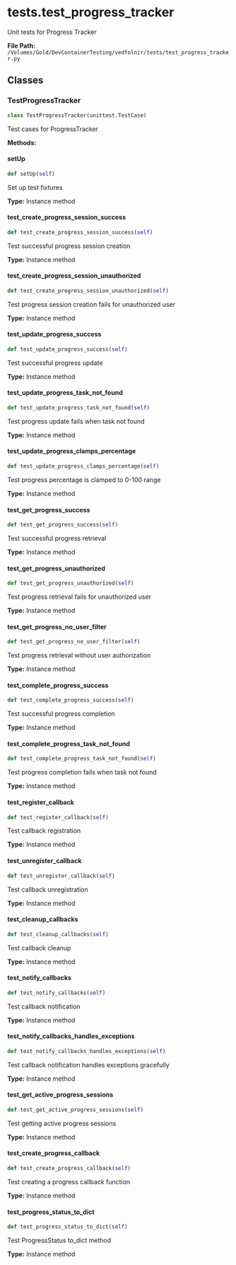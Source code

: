 # tests.test_progress_tracker

Unit tests for Progress Tracker

**File Path:** `/Volumes/Gold/DevContainerTesting/vedfolnir/tests/test_progress_tracker.py`

## Classes

### TestProgressTracker

```python
class TestProgressTracker(unittest.TestCase)
```

Test cases for ProgressTracker

**Methods:**

#### setUp

```python
def setUp(self)
```

Set up test fixtures

**Type:** Instance method

#### test_create_progress_session_success

```python
def test_create_progress_session_success(self)
```

Test successful progress session creation

**Type:** Instance method

#### test_create_progress_session_unauthorized

```python
def test_create_progress_session_unauthorized(self)
```

Test progress session creation fails for unauthorized user

**Type:** Instance method

#### test_update_progress_success

```python
def test_update_progress_success(self)
```

Test successful progress update

**Type:** Instance method

#### test_update_progress_task_not_found

```python
def test_update_progress_task_not_found(self)
```

Test progress update fails when task not found

**Type:** Instance method

#### test_update_progress_clamps_percentage

```python
def test_update_progress_clamps_percentage(self)
```

Test progress percentage is clamped to 0-100 range

**Type:** Instance method

#### test_get_progress_success

```python
def test_get_progress_success(self)
```

Test successful progress retrieval

**Type:** Instance method

#### test_get_progress_unauthorized

```python
def test_get_progress_unauthorized(self)
```

Test progress retrieval fails for unauthorized user

**Type:** Instance method

#### test_get_progress_no_user_filter

```python
def test_get_progress_no_user_filter(self)
```

Test progress retrieval without user authorization

**Type:** Instance method

#### test_complete_progress_success

```python
def test_complete_progress_success(self)
```

Test successful progress completion

**Type:** Instance method

#### test_complete_progress_task_not_found

```python
def test_complete_progress_task_not_found(self)
```

Test progress completion fails when task not found

**Type:** Instance method

#### test_register_callback

```python
def test_register_callback(self)
```

Test callback registration

**Type:** Instance method

#### test_unregister_callback

```python
def test_unregister_callback(self)
```

Test callback unregistration

**Type:** Instance method

#### test_cleanup_callbacks

```python
def test_cleanup_callbacks(self)
```

Test callback cleanup

**Type:** Instance method

#### test_notify_callbacks

```python
def test_notify_callbacks(self)
```

Test callback notification

**Type:** Instance method

#### test_notify_callbacks_handles_exceptions

```python
def test_notify_callbacks_handles_exceptions(self)
```

Test callback notification handles exceptions gracefully

**Type:** Instance method

#### test_get_active_progress_sessions

```python
def test_get_active_progress_sessions(self)
```

Test getting active progress sessions

**Type:** Instance method

#### test_create_progress_callback

```python
def test_create_progress_callback(self)
```

Test creating a progress callback function

**Type:** Instance method

#### test_progress_status_to_dict

```python
def test_progress_status_to_dict(self)
```

Test ProgressStatus to_dict method

**Type:** Instance method


